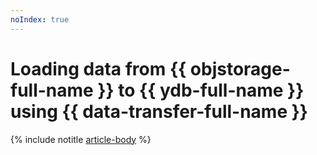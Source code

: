 ```yaml
---
noIndex: true
---
```


# Loading data from {{ objstorage-full-name }} to {{ ydb-full-name }} using {{ data-transfer-full-name }}

{% include notitle [article-body](../../_tutorials/dataplatform/object-storage-to-ydb.md) %}
